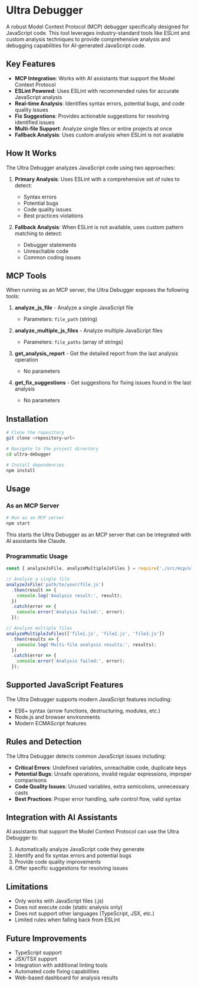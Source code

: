 # Ultra Debugger

A robust Model Context Protocol (MCP) debugger specifically designed for JavaScript code. This tool leverages industry-standard tools like ESLint and custom analysis techniques to provide comprehensive analysis and debugging capabilities for AI-generated JavaScript code.

## Key Features

- **MCP Integration**: Works with AI assistants that support the Model Context Protocol
- **ESLint Powered**: Uses ESLint with recommended rules for accurate JavaScript analysis
- **Real-time Analysis**: Identifies syntax errors, potential bugs, and code quality issues
- **Fix Suggestions**: Provides actionable suggestions for resolving identified issues
- **Multi-file Support**: Analyze single files or entire projects at once
- **Fallback Analysis**: Uses custom analysis when ESLint is not available

## How It Works

The Ultra Debugger analyzes JavaScript code using two approaches:

1. **Primary Analysis**: Uses ESLint with a comprehensive set of rules to detect:
   - Syntax errors
   - Potential bugs
   - Code quality issues
   - Best practices violations

2. **Fallback Analysis**: When ESLint is not available, uses custom pattern matching to detect:
   - Debugger statements
   - Unreachable code
   - Common coding issues

## MCP Tools

When running as an MCP server, the Ultra Debugger exposes the following tools:

1. **analyze_js_file** - Analyze a single JavaScript file
   - Parameters: `file_path` (string)

2. **analyze_multiple_js_files** - Analyze multiple JavaScript files
   - Parameters: `file_paths` (array of strings)

3. **get_analysis_report** - Get the detailed report from the last analysis operation
   - No parameters

4. **get_fix_suggestions** - Get suggestions for fixing issues found in the last analysis
   - No parameters

## Installation

```bash
# Clone the repository
git clone <repository-url>

# Navigate to the project directory
cd ultra-debugger

# Install dependencies
npm install
```

## Usage

### As an MCP Server

```bash
# Run as an MCP server
npm start
```

This starts the Ultra Debugger as an MCP server that can be integrated with AI assistants like Claude.

### Programmatic Usage

```javascript
const { analyzeJsFile, analyzeMultipleJsFiles } = require('./src/mcp/ultra-debugger-mcp.js');

// Analyze a single file
analyzeJsFile('path/to/your/file.js')
  .then(result => {
    console.log('Analysis result:', result);
  })
  .catch(error => {
    console.error('Analysis failed:', error);
  });

// Analyze multiple files
analyzeMultipleJsFiles(['file1.js', 'file2.js', 'file3.js'])
  .then(results => {
    console.log('Multi-file analysis results:', results);
  })
  .catch(error => {
    console.error('Analysis failed:', error);
  });
```

## Supported JavaScript Features

The Ultra Debugger supports modern JavaScript features including:

- ES6+ syntax (arrow functions, destructuring, modules, etc.)
- Node.js and browser environments
- Modern ECMAScript features

## Rules and Detection

The Ultra Debugger detects common JavaScript issues including:

- **Critical Errors**: Undefined variables, unreachable code, duplicate keys
- **Potential Bugs**: Unsafe operations, invalid regular expressions, improper comparisons
- **Code Quality Issues**: Unused variables, extra semicolons, unnecessary casts
- **Best Practices**: Proper error handling, safe control flow, valid syntax

## Integration with AI Assistants

AI assistants that support the Model Context Protocol can use the Ultra Debugger to:

1. Automatically analyze JavaScript code they generate
2. Identify and fix syntax errors and potential bugs
3. Provide code quality improvements
4. Offer specific suggestions for resolving issues

## Limitations

- Only works with JavaScript files (.js)
- Does not execute code (static analysis only)
- Does not support other languages (TypeScript, JSX, etc.)
- Limited rules when falling back from ESLint

## Future Improvements

- TypeScript support
- JSX/TSX support
- Integration with additional linting tools
- Automated code fixing capabilities
- Web-based dashboard for analysis results